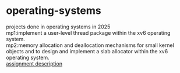 # operating-systems
projects done in operating systems in 2025  
mp1:implement a user-level thread package within the xv6 operating system.  
mp2:memory allocation and deallocation mechanisms for small kernel objects and to design and implement a slab allocator within the xv6 operating system.  
[assignment description](./mp2/doc/mp2-spec.pdf)
